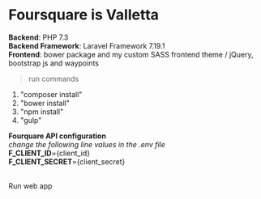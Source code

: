 # Foursquare is Valletta
**Backend**: PHP 7.3<br>
**Backend Framework**: Laravel Framework 7.19.1<br>
**Frontend**: bower package and my custom SASS frontend theme / jQuery, bootstrap js and waypoints<br>

> run commands
>

1. "composer install"<br>
2. "bower install"<br>
3. "npm install"<br>
4. "gulp"<br>

**Fourquare API configuration**<br>
*change the following line values in the .env file*<br>
**F_CLIENT_ID**={client_id}<br>
**F_CLIENT_SECRET**={client_secret}<br><br>

Run web app
